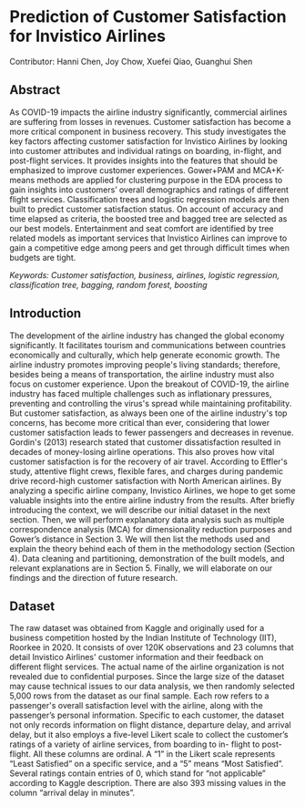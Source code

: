 # Prediction of Customer Satisfaction for Invistico Airlines
Contributor: Hanni Chen, Joy Chow, Xuefei Qiao, Guanghui Shen

## Abstract
As COVID-19 impacts the airline industry significantly, commercial airlines are suffering from losses in revenues. Customer satisfaction has become a more critical component in business recovery. This study investigates the key factors affecting customer satisfaction for Invistico Airlines by looking into customer attributes and individual ratings on boarding, in-flight, and post-flight services. It provides insights into the features that should be emphasized to improve customer experiences.
Gower+PAM and MCA+K-means methods are applied for clustering purpose in the EDA process to gain insights into customers’ overall demographics and ratings of different flight services. Classification trees and logistic regression models are then built to predict customer satisfaction status. On account of accuracy and time elapsed as criteria, the boosted tree and bagged tree are selected as our best models. Entertainment and seat comfort are identified by tree related models as important services that Invistico Airlines can improve to gain a competitive edge among peers and get through difficult times when budgets are tight.

*Keywords: Customer satisfaction, business, airlines, logistic regression, classification tree, bagging, random forest, boosting*

## Introduction
The development of the airline industry has changed the global economy significantly. It facilitates tourism and communications between countries economically and culturally, which help generate economic growth. The airline industry promotes improving people's living standards; therefore, besides being a means of transportation, the airline industry must also focus on customer experience. Upon the breakout of COVID-19, the airline industry has faced multiple challenges such as inflationary pressures, preventing and controlling the virus's spread while maintaining profitability. But customer satisfaction, as always been one of the airline industry's top concerns, has become more critical than ever, considering that lower customer satisfaction leads to fewer passengers and decreases in revenue. Gordin's (2013) research stated that customer dissatisfaction resulted in decades of money-losing airline operations. This also proves how vital customer satisfaction is for the recovery of air travel. According to Effler's study, attentive flight crews, flexible fares, and charges during pandemic drive record-high customer satisfaction with North American airlines. By analyzing a specific airline company, Invistico Airlines, we hope to get some valuable insights into the entire airline industry from the results.
After briefly introducing the context, we will describe our initial dataset in the next section. Then, we will perform explanatory data analysis such as multiple correspondence
analysis (MCA) for dimensionality reduction purposes and Gower’s distance in Section 3. We will then list the methods used and explain the theory behind each of them in the methodology section (Section 4). Data cleaning and partitioning, demonstration of the built models, and relevant explanations are in Section 5. Finally, we will elaborate on our findings and the direction of future research.

## Dataset
The raw dataset was obtained from Kaggle and originally used for a business competition hosted by the Indian Institute of Technology (IIT), Roorkee in 2020. It consists of over 120K observations and 23 columns that detail Invistico Airlines' customer information and their feedback on different flight services. The actual name of the airline organization is not revealed due to confidential purposes. Since the large size of the dataset may cause technical issues to our data analysis, we then randomly selected 5,000 rows from the dataset as our final sample.
Each row refers to a passenger's overall satisfaction level with the airline, along with the passenger’s personal information. Specific to each customer, the dataset not only records information on flight distance, departure delay, and arrival delay, but it also employs a five-level Likert scale to collect the customer’s ratings of a variety of airline services, from boarding to in- flight to post-flight. All these columns are ordinal. A “1” in the Likert scale represents “Least Satisfied” on a specific service, and a “5” means “Most Satisfied”. Several ratings contain entries of 0, which stand for “not applicable” according to Kaggle description. There are also 393 missing values in the column “arrival delay in minutes”.
